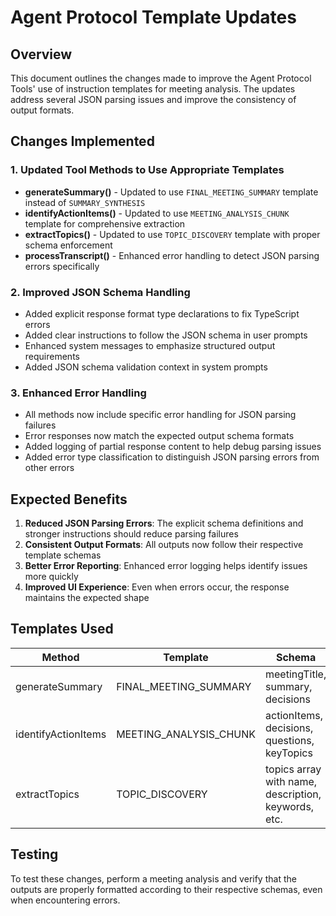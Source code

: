 # Agent Protocol Template Updates

## Overview

This document outlines the changes made to improve the Agent Protocol Tools' use of instruction templates for meeting analysis. The updates address several JSON parsing issues and improve the consistency of output formats.

## Changes Implemented

### 1. Updated Tool Methods to Use Appropriate Templates

- **generateSummary()** - Updated to use `FINAL_MEETING_SUMMARY` template instead of `SUMMARY_SYNTHESIS`
- **identifyActionItems()** - Updated to use `MEETING_ANALYSIS_CHUNK` template for comprehensive extraction
- **extractTopics()** - Updated to use `TOPIC_DISCOVERY` template with proper schema enforcement
- **processTranscript()** - Enhanced error handling to detect JSON parsing errors specifically

### 2. Improved JSON Schema Handling

- Added explicit response format type declarations to fix TypeScript errors
- Added clear instructions to follow the JSON schema in user prompts
- Enhanced system messages to emphasize structured output requirements
- Added JSON schema validation context in system prompts

### 3. Enhanced Error Handling

- All methods now include specific error handling for JSON parsing failures
- Error responses now match the expected output schema formats
- Added logging of partial response content to help debug parsing issues
- Added error type classification to distinguish JSON parsing errors from other errors

## Expected Benefits

1. **Reduced JSON Parsing Errors**: The explicit schema definitions and stronger instructions should reduce parsing failures
2. **Consistent Output Formats**: All outputs now follow their respective template schemas
3. **Better Error Reporting**: Enhanced error logging helps identify issues more quickly
4. **Improved UI Experience**: Even when errors occur, the response maintains the expected shape

## Templates Used

| Method | Template | Schema |
|--------|----------|--------|
| generateSummary | FINAL_MEETING_SUMMARY | meetingTitle, summary, decisions |
| identifyActionItems | MEETING_ANALYSIS_CHUNK | actionItems, decisions, questions, keyTopics |
| extractTopics | TOPIC_DISCOVERY | topics array with name, description, keywords, etc. |

## Testing

To test these changes, perform a meeting analysis and verify that the outputs are properly formatted according to their respective schemas, even when encountering errors. 